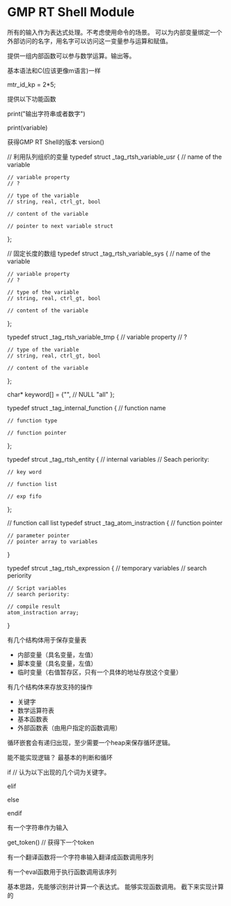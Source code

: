 # GMP RT Shell Module 

所有的输入作为表达式处理。不考虑使用命令的场景。
可以为内部变量绑定一个外部访问的名字，用名字可以访问这一变量参与运算和赋值。

提供一组内部函数可以参与数学运算。输出等。

基本语法和C(应该更像m语言)一样

mtr_id_kp = 2*5;

提供以下功能函数

print("输出字符串或者数字")

print(variable)

获得GMP RT Shell的版本
version()


// 利用队列组织的变量
typedef struct _tag_rtsh_variable_usr
{
    // name of the variable

    // variable property
    // ?
    
    // type of the variable
    // string, real, ctrl_gt, bool

    // content of the variable

    // pointer to next variable struct 

};

// 固定长度的数组
typedef struct _tag_rtsh_variable_sys
{
    // name of the variable

    // variable property
    // ?
    
    // type of the variable
    // string, real, ctrl_gt, bool

    // content of the variable

};

typedef struct _tag_rtsh_variable_tmp
{
     // variable property
    // ?
    
    // type of the variable
    // string, real, ctrl_gt, bool

    // content of the variable

};

char* keyword[] = 
{"",  // NULL 
"all"
};

typedef struct _tag_internal_function
{
    // function name

    // function type

    // function pointer

};

typedef strcut _tag_rtsh_entity
{
    // internal variables
    // Seach periority: 

    // key word

    // function list

    // exp fifo

};

// function call list
typedef struct _tag_atom_instraction
{
    // function pointer

    // parameter pointer
    // pointer array to variables
}

typedef strcut _tag_rtsh_expression
{
    // temporary variables
    // search periority

    // Script variables
    // search periority:

    // compile result
    atom_instraction array;


}

有几个结构体用于保存变量表

+ 内部变量（具名变量，左值）
+ 脚本变量（具名变量，左值）
+ 临时变量（右值暂存区，只有一个具体的地址存放这个变量）

有几个结构体来存放支持的操作

+ 关键字
+ 数学运算符表
+ 基本函数表
+ 外部函数表（由用户指定的函数调用）

循环嵌套会有递归出现，至少需要一个heap来保存循环逻辑。

能不能实现逻辑？
最基本的判断和循环

if <exp> // 认为以下出现的几个词为关键字。

elif <exp>

else 

endif

有一个字符串作为输入

get_token() // 获得下一个token

有一个翻译函数将一个字符串输入翻译成函数调用序列

有一个eval函数用于执行函数调用该序列

基本思路，先能够识别并计算一个表达式。
能够实现函数调用。
截下来实现计算的


